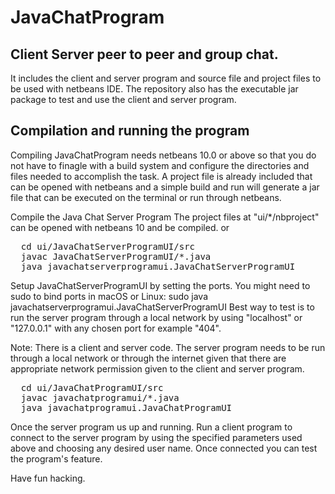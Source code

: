 # JavaChatProgram
## Client Server peer to peer and group chat.
It includes the client and server program and source file and project files to be used with netbeans IDE. The repository also has the executable jar package to test and use the client and server program.

## Compilation and running the program
Compiling JavaChatProgram needs netbeans 10.0 or above so that you do not have to finagle with a build system and configure the directories and files needed to accomplish the task. A project file is already included that can be opened with netbeans and a simple build and run will generate a jar file that can be executed on the terminal or run through netbeans.

Compile the Java Chat Server Program
The project files at "ui/*/nbproject" can be opened with netbeans 10 and be compiled.
or
<pre>
  cd ui/JavaChatServerProgramUI/src
  javac JavaChatServerProgramUI/*.java
  java javachatserverprogramui.JavaChatServerProgramUI
</pre>

Setup JavaChatServerProgramUI by setting the ports.
You might need to sudo to bind ports in macOS or Linux: sudo java javachatserverprogramui.JavaChatServerProgramUI
Best way to test is to run the server program through a local network by using "localhost" or "127.0.0.1" with any chosen port for example "404".

Note: There is a client and server code. The server program needs to be run through a local network or through the internet given that there are appropriate network permission given to the client and server program.
<pre>
  cd ui/JavaChatProgramUI/src
  javac javachatprogramui/*.java
  java javachatprogramui.JavaChatProgramUI
</pre>

Once the server program us up and running. Run a client program to connect to the server program by using the specified parameters used above and choosing any desired user name.
Once connected you can test the program's feature.

Have fun hacking.
